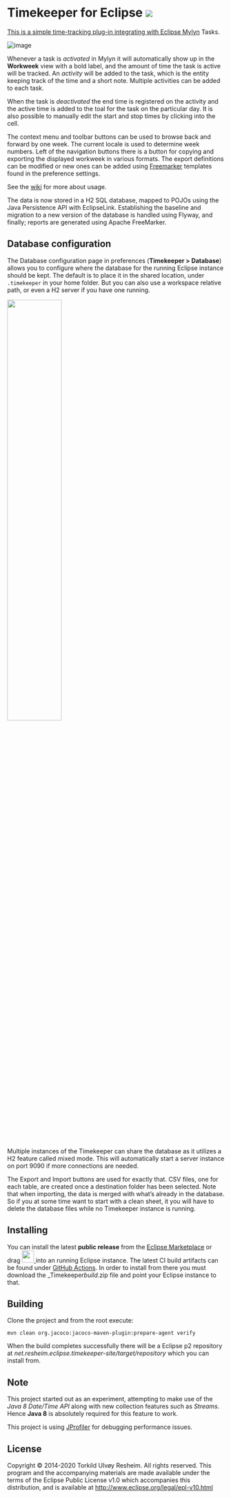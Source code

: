 # Timekeeper for Eclipse <a href="https://github.com/turesheim/eclipse-timekeeper/actions?query=workflow%3ABuild"><img src="https://github.com/turesheim/eclipse-timekeeper/workflows/Build/badge.svg"/>

This is a simple time-tracking plug-in integrating with [Eclipse Mylyn](http://eclipse.org/mylyn/) Tasks.

![image](./blob/main/resources/screenshots/workweek-view.png)

Whenever a task is *activated* in Mylyn it will automatically show up in the **Workweek** view with a bold label, and the amount of time the task is active will be tracked. An *activity* will be added to the task, which is the entity keeping track of the time and a short note. Multiple activities can be added to each task.

When the task is *deactivated* the end time is registered on the activity and the active time is added to the toal for the task on the particular day. It is also possible to manually edit the start and stop times by clicking into the cell.

The context menu and toolbar buttons can be used to browse back and forward by one week. The current locale is used to determine week numbers. Left of the navigation buttons there is a button for copying and exporting the displayed workweek in various formats. The export definitions can be modified or new ones can be added using [Freemarker](https://freemarker.apache.org) templates found in the preference settings. 

See the <a href="../../wiki">wiki</a>  for more about usage.

The data is now stored in a H2 SQL database, mapped to POJOs using the Java Persistence API with EclipseLink. Establishing the baseline and migration to a new version of the database is handled using Flyway, and finally; reports are generated using Apache FreeMarker.

## Database configuration

The Database configuration page in preferences (**Timekeeper > Database**) allows you to configure where the database for the running Eclipse instance should be kept. The default is to place it in the shared location, under `.timekeeper` in your home folder. But you can also use a workspace relative path, or even a H2 server if you have one running.

<img src="./blob/main/resources/screenshots/preferences-database.png" width="50%"/>

Multiple instances of the Timekeeper can share the database as it utilizes a H2 feature called mixed mode. This will automatically start a server instance on port 9090 if more connections are needed.

The Export and Import buttons are used for exactly that. CSV files, one for each table, are created once a destination folder has been selected. Note that when importing, the data is merged with what’s already in the database. So if you at some time want to start with a clean sheet, it you will have to delete the database files while no Timekeeper instance is  running.

## Installing

You can install the latest **public release** from the <a href="http://marketplace.eclipse.org/content/timekeeper-eclipse">Eclipse Marketplace</a> or drag <a href="http://marketplace.eclipse.org/marketplace-client-intro?mpc_install=2196325" title="Drag and drop into a running Eclipse workspace to install Eclipse Timekeeper"><img src="https://marketplace.eclipse.org/sites/all/themes/solstice/public/images/marketplace/btn-install.png" height="28px"/>
</a> into an running Eclipse instance. The latest CI build artifacts can be found under [GitHub Actions](./actions/workflows/build.yml). In order to install from there you must download the _Timekeeper<version>_build_.zip file and point your Eclipse instance to that. 

## Building

Clone the project and from the root execute:

    mvn clean org.jacoco:jacoco-maven-plugin:prepare-agent verify

When the build completes successfully there will be a Eclipse p2 repository at *net.resheim.eclipse.timekeeper-site/target/repository* which you can install from.

## Note

This project started out as an experiment, attempting to make use of the *Java 8 Date/Time API* along with new collection features such as *Streams*. Hence **Java 8** is absolutely required for this feature to work.

This project is using [JProfiler](https://www.ej-technologies.com/products/jprofiler/overview.html) for debugging performance issues.

## License

Copyright © 2014-2020 Torkild Ulvøy Resheim. All rights reserved. This program and the accompanying materials are made available under the terms of the Eclipse Public License v1.0 which accompanies this distribution, and is available at http://www.eclipse.org/legal/epl-v10.html
